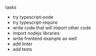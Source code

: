 


tasks

 - try typescript-node
 - try typescript-require
 - write code that will import other code
 - import nodejs libraries
 - write frontend example as well
 - add linter 
 - add tests
